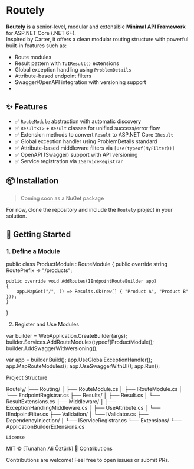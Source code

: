 ﻿# Routely

**Routely** is a senior-level, modular and extensible **Minimal API Framework** for ASP.NET Core (.NET 6+).  
Inspired by Carter, it offers a clean modular routing structure with powerful built-in features such as:

- Route modules
- Result pattern with `ToIResult()` extensions
- Global exception handling using `ProblemDetails`
- Attribute-based endpoint filters
- Swagger/OpenAPI integration with versioning support
- 

## ✨ Features

- ✅ `RouteModule` abstraction with automatic discovery
- ✅ `Result<T>` + `Result` classes for unified success/error flow
- ✅ Extension methods to convert `Result` to ASP.NET Core `IResult`
- ✅ Global exception handler using ProblemDetails standard
- ✅ Attribute-based middleware filters via `[Use(typeof(MyFilter))]`
- ✅ OpenAPI (Swagger) support with API versioning
- ✅ Service registration via `IServiceRegistrar`



## 📦 Installation

> Coming soon as a NuGet package

For now, clone the repository and include the `Routely` project in your solution.


## 🚀 Getting Started

### 1. Define a Module

public class ProductModule : RouteModule
{
    public override string RoutePrefix => "/products";

    public override void AddRoutes(IEndpointRouteBuilder app)
    {
        app.MapGet("/", () => Results.Ok(new[] { "Product A", "Product B" }));
    }
}


2. Register and Use Modules

var builder = WebApplication.CreateBuilder(args);
builder.Services.AddRouteModules(typeof(ProductModule));
builder.AddSwaggerWithVersioning();

var app = builder.Build();
app.UseGlobalExceptionHandler();
app.MapRouteModules();
app.UseSwaggerWithUI();
app.Run();

Project Structure

Routely/
├── Routing/
│   ├── RouteModule.cs
│   ├── IRouteModule.cs
│   └── EndpointRegistrar.cs
├── Results/
│   ├── Result.cs
│   └── ResultExtensions.cs
├── Middleware/
│   ├── ExceptionHandlingMiddleware.cs
│   ├── UseAttribute.cs
│   └── IEndpointFilter.cs
├── Validation/
│   └── IValidator.cs
├── DependencyInjection/
│   └── IServiceRegistrar.cs
└── Extensions/
    └── ApplicationBuilderExtensions.cs


    License

MIT © [Tunahan Ali Öztürk]
🙌 Contributions

Contributions are welcome! Feel free to open issues or submit PRs.